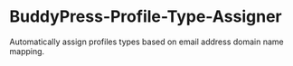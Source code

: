 # BuddyPress-Profile-Type-Assigner
Automatically assign profiles types based on email address domain name mapping.
